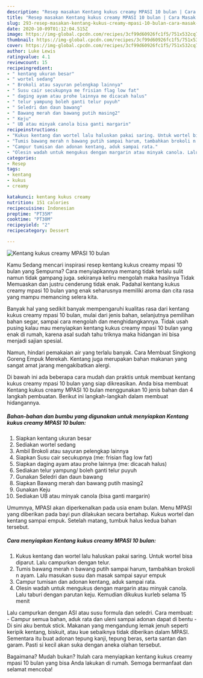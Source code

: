 ```yaml
---
description: "Resep masakan Kentang kukus creamy MPASI 10 bulan | Cara Masak Kentang kukus creamy MPASI 10 bulan Yang Menggugah Selera"
title: "Resep masakan Kentang kukus creamy MPASI 10 bulan | Cara Masak Kentang kukus creamy MPASI 10 bulan Yang Menggugah Selera"
slug: 293-resep-masakan-kentang-kukus-creamy-mpasi-10-bulan-cara-masak-kentang-kukus-creamy-mpasi-10-bulan-yang-menggugah-selera
date: 2020-10-09T01:12:04.515Z
image: https://img-global.cpcdn.com/recipes/3cf99d60926fc1f5/751x532cq70/kentang-kukus-creamy-mpasi-10-bulan-foto-resep-utama.jpg
thumbnail: https://img-global.cpcdn.com/recipes/3cf99d60926fc1f5/751x532cq70/kentang-kukus-creamy-mpasi-10-bulan-foto-resep-utama.jpg
cover: https://img-global.cpcdn.com/recipes/3cf99d60926fc1f5/751x532cq70/kentang-kukus-creamy-mpasi-10-bulan-foto-resep-utama.jpg
author: Luke Lewis
ratingvalue: 4.1
reviewcount: 15
recipeingredient:
- " kentang ukuran besar"
- " wortel sedang"
- " Brokoli atau sayuran pelengkap lainnya"
- " Susu cair secukupnya me frisian flag low fat"
- " daging ayam atau prohe lainnya me dicacah halus"
- " telur yampung boleh ganti telur puyuh"
- " Seledri dan daun bawang"
- " Bawang merah dan bawang putih masing2"
- " Keju"
- " UB atau minyak canola bisa ganti margarin"
recipeinstructions:
- "Kukus kentang dan wortel lalu haluskan pakai saring. Untuk wortel bisa diparut. Lalu campurkan dengan telur."
- "Tumis bawang merah n bawang putih sampai harum, tambahkan brokoli n ayam. Lalu masukan susu dan masak sampai sayur empuk"
- "Campur tumisan dan adonan kentang, aduk sampai rata."
- "Olesin wadah untuk mengukus dengan margarin atau minyak canola. Lalu taburi dengan parutan keju. Kemudian dikukus kurleb selama 15 menit"
categories:
- Resep
tags:
- kentang
- kukus
- creamy

katakunci: kentang kukus creamy 
nutrition: 151 calories
recipecuisine: Indonesian
preptime: "PT35M"
cooktime: "PT30M"
recipeyield: "2"
recipecategory: Dessert

---
```



![Kentang kukus creamy MPASI 10 bulan](https://img-global.cpcdn.com/recipes/3cf99d60926fc1f5/751x532cq70/kentang-kukus-creamy-mpasi-10-bulan-foto-resep-utama.jpg)

Kamu Sedang mencari inspirasi resep kentang kukus creamy mpasi 10 bulan yang Sempurna? Cara menyiapkannya memang tidak terlalu sulit namun tidak gampang juga. sekiranya keliru mengolah maka hasilnya Tidak Memuaskan dan justru cenderung tidak enak. Padahal kentang kukus creamy mpasi 10 bulan yang enak seharusnya memiliki aroma dan cita rasa yang mampu memancing selera kita.

Banyak hal yang sedikit banyak mempengaruhi kualitas rasa dari kentang kukus creamy mpasi 10 bulan, mulai dari jenis bahan, selanjutnya pemilihan bahan segar, sampai cara mengolah dan menghidangkannya. Tidak usah pusing kalau mau menyiapkan kentang kukus creamy mpasi 10 bulan yang enak di rumah, karena asal sudah tahu triknya maka hidangan ini bisa menjadi sajian spesial.

Namun, hindari pemakaian air yang terlalu banyak. Cara Membuat Singkong Goreng Empuk Merekah. Kentang juga merupakan bahan makanan yang sangat amat jarang mengakibatkan alergi.


Di bawah ini ada beberapa cara mudah dan praktis untuk membuat kentang kukus creamy mpasi 10 bulan yang siap dikreasikan. Anda bisa membuat Kentang kukus creamy MPASI 10 bulan menggunakan 10 jenis bahan dan 4 langkah pembuatan. Berikut ini langkah-langkah dalam membuat hidangannya.

<!--inarticleads1-->

##### Bahan-bahan dan bumbu yang digunakan untuk menyiapkan Kentang kukus creamy MPASI 10 bulan:

1. Siapkan  kentang ukuran besar
1. Sediakan  wortel sedang
1. Ambil  Brokoli atau sayuran pelengkap lainnya
1. Siapkan  Susu cair secukupnya (me: frisian flag low fat)
1. Siapkan  daging ayam atau prohe lainnya (me: dicacah halus)
1. Sediakan  telur yampung/ boleh ganti telur puyuh
1. Gunakan  Seledri dan daun bawang
1. Siapkan  Bawang merah dan bawang putih masing2
1. Gunakan  Keju
1. Sediakan  UB atau minyak canola (bisa ganti margarin)


Umumnya, MPASI akan diperkenalkan pada usia enam bulan. Menu MPASI yang diberikan pada bayi pun dilakukan secara bertahap. Kukus wortel dan kentang sampai empuk. Setelah matang, tumbuk halus kedua bahan tersebut. 

<!--inarticleads2-->

##### Cara menyiapkan Kentang kukus creamy MPASI 10 bulan:

1. Kukus kentang dan wortel lalu haluskan pakai saring. Untuk wortel bisa diparut. Lalu campurkan dengan telur.
1. Tumis bawang merah n bawang putih sampai harum, tambahkan brokoli n ayam. Lalu masukan susu dan masak sampai sayur empuk
1. Campur tumisan dan adonan kentang, aduk sampai rata.
1. Olesin wadah untuk mengukus dengan margarin atau minyak canola. Lalu taburi dengan parutan keju. Kemudian dikukus kurleb selama 15 menit


Lalu campurkan dengan ASI atau susu formula dan seledri. Cara membuat: - Campur semua bahan, aduk rata dan uleni sampai adonan dapat di bentu - Di sini aku bentuk stick. Makanan yang mengandung lemak jenuh seperti keripik kentang, biskuit, atau kue sebaiknya tidak diberikan dalam MPASI. Sementara itu buat adonan tepung kanji, tepung beras, serta santan dan garam. Pasti si kecil akan suka dengan aneka olahan tersebut. 

Bagaimana? Mudah bukan? Itulah cara menyiapkan kentang kukus creamy mpasi 10 bulan yang bisa Anda lakukan di rumah. Semoga bermanfaat dan selamat mencoba!
